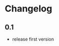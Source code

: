 # Changelog

## 0.1

- release first version

<!-- Markdown link -->
[github_leofig-rj]: https://github.com/leofig-rj/
